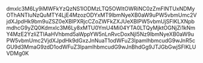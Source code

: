 dmxlc3M6Ly9iMWFkYzQzNS1lODMzLTQ5OWItOWRiNC0zZmFlNTUxNDMyOThANTIuNzQuMTY4LjE4MzozODYxMT9lbmNyeXB0aW9uPW5vbmUmc2VjdXJpdHk9bm9uZSZ0eXBlPXRjcCZoZWFkZXJUeXBlPW5vbmUjSFlKLXNpbmdhcG9yZQ0Kdmxlc3M6Ly8xMTU0YmU4Mi04YTA0LTQyMjktOGNjZi1kNmY4MzE2YzliZTlAaHVhbmd5aWppYW5nLnRvcDoxNjI5Nz9lbmNyeXB0aW9uPW5vbmUmc2VjdXJpdHk9dGxzJnNuaT1odWFuZ3lpamlhbmcudG9wJnR5cGU9d3MmaG9zdD1odWFuZ3lpamlhbmcudG9wJnBhdGg9JTJGbGwjSFlKLUVDMg0K
